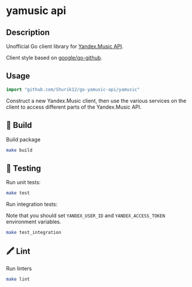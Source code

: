 # yamusic api

## Description

Unofficial Go client library for [Yandex.Music API](https://music.yandex.ru).

Client style based on [google/go-github](https://github.com/google/go-github).

## Usage

```go
import "github.com/Shurik12/go-yamusic-api/yamusic"
```

Construct a new Yandex.Music client, then use the various services on the client to access different parts of the Yandex.Music API.

## 👷 Build

Build package

```bash
make build
```

## 🧪 Testing

Run unit tests:

```bash
make test
```

Run integration tests:

Note that you should set `YANDEX_USER_ID` and `YANDEX_ACCESS_TOKEN` environment variables.

```bash
make test_integration
```

## 🖍 Lint

Run linters

```bash
make lint
```
